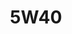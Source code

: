 ---
title: 5W40
layout: product
name: Petrovöll STÄRK FULLY SYNTHETIC GASOLINE ENGINE OIL
image: assets/img/5w40.jpg
image2: /../assets/img/5w40.jpg
grade: 5W40
sizes: 4L, 1L
description: Petrovöll STÄRK Fully Synthetic is a high-performance motor oil with optimised temperature-viscosity characteristics. Developed especially for modern petrol-driven and/or diesel car engines, it provides optimum protection for engines requiring multi-grade oil and is manufactured on the basis of fully synthetic PAO’s (poly-alpha olefins) with an optimized viscosity range. The optimum balance of its base oils and additives, developed specifically for this application, result in the outstanding performance level of this motor oil.
performance: API SN/CF, ACEA A5/B5-04, MB 229.1,229.3, Porsche Approved C20, VW 502.00,505.00, BMW Long-life Oil, Peugeot-Citroen, Ferrari
benefits: 
    - Provides exceptional detergency and anti-wear properties for extended maintenance intervals
    - Delivers the highest level of oxidation stability and lowered HTHS viscosity for maximum fuel savings
    - Provides reliable protection against corrosion, black sludge and piston deposits
    - Ensures optimal performance due to the lubricant’s synthetic basis added to high performance additives
    - Extends drain capability and ensures the best possible cold-start properties and rapid lubrication of the engine
---